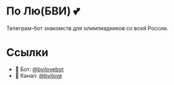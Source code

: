 # По Лю(БВИ) 💕

Телеграм-бот знакомств для олимпиадников со всей России.

# Ссылки
- 🤖 Бот: [@bvilovebot](https://t.me/bvilovebot)
- 📨 Канал: [@bvilove](https://t.me/bvilove)
